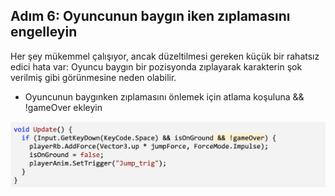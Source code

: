## Adım 6: Oyuncunun baygın iken zıplamasını engelleyin
Her şey mükemmel çalışıyor, ancak düzeltilmesi gereken küçük bir rahatsız edici hata var: Oyuncu baygın bir pozisyonda zıplayarak karakterin şok verilmiş gibi görünmesine neden olabilir.

- Oyuncunun baygınken zıplamasını önlemek için atlama koşuluna && !gameOver ekleyin

![figures](https://raw.githubusercontent.com/Kodluyoruz/taskforce/main/unity-junior-programmer/keep-player-from-unconscious-jumping/figures/CWC_B.1.4_image3.png)
